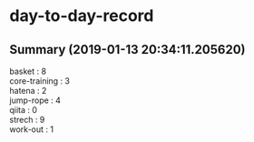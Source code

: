 # day-to-day-record  
## Summary  (2019-01-13 20:34:11.205620)  
basket : 8  
core-training : 3  
hatena : 2  
jump-rope : 4  
qiita : 0  
strech : 9  
work-out : 1  
